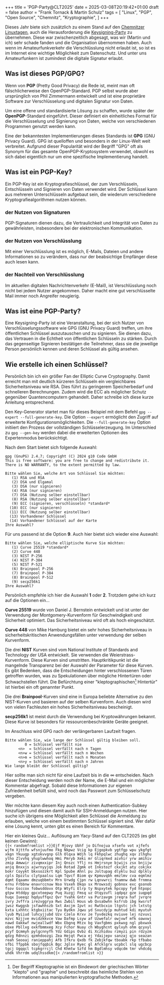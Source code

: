 +++
title = 'PGP-Party@CLT2025'
date = 2025-03-08T20:19:42+01:00
draft = false
author = "Frank Tornack & Martin Schulz"
tags = [
    "Linux",
    "PGP",
    "Open Source",
    "Chemnitz",
    "Kryptographie",
    ]
+++

Dieses Jahr biete sich zusätzlich zu einem Stand auf den [Chemnitzer Linuxtagen](https://chemnitzer.linux-tage.de/), auch die Herausforderung die [Keysigning-Party](https://chemnitzer.linux-tage.de/2025/de/addons/pgp) zu übernehmen. Diese war zwischenzeitlich abgesagt, was wir (Martin und ich) sehr schade fanden und die Organisation übernommen haben.
Auch wenn im Amateurfunkverkehr die Verschlüsslung nicht erlaubt ist, so ist es im Internet eine wichtige Möglichkeit zum Datenschutz. Und unter uns Amateurfunkern ist zumindest die digitale Signatur erlaubt.

## Was ist dieses PGP/GPG?

Wenn von **PGP** (Pretty Good Privacy) die Rede ist, meint man oft fälschlicherweise den OpenPGP-Standard. PGP selbst wurde aber ursprünglich von Phil Zimmermann entwickelt und ist eine proprietäre Software zur Verschlüsselung und digitalen Signatur von Daten.

Um eine offene und standardisierte Lösung zu schaffen, wurde später der **OpenPGP**-Standard eingeführt. Dieser definiert ein einheitliches Format für die Verschlüsselung und Signierung von Daten, welche von verschiedenen Programmen genutzt werden kann.

Eine der bekanntesten Implementierungen dieses Standards ist **GPG** (GNU Privacy Guard). GPG ist quelloffen und besonders in der Linux-Welt weit verbreitet. Aufgrund dieser Popularität wird der Begriff "GPG" oft als Synonym für das gesamte OpenPGP-Kryptosystem verwendet, obwohl es sich dabei eigentlich nur um eine spezifische Implementierung handelt.

## Was ist ein PGP-Key?

Ein PGP-Key ist ein Kryptografieschlüssel, der zum Verschlüsseln, Entschlüsseln und Signieren von Daten verwendet wird. Der Schlüssel kann aus mehreren Unterschlüsseln aufgebaut sein, die wiederum verschiedene Kryptografiealgorithmen nutzen können.

### der Nutzen von Signaturen

PGP-Signaturen dienen dazu, die Vertraulichkeit und Integrität von Daten zu gewährleisten, insbesondere bei der elektronischen Kommunikation.

### der Nutzen von Verschlüsslung

Mit einer Verschlüsslung ist es möglich, E-Mails, Dateien und andere Informationen so zu verändern, dass nur der beabsichtige Empfänger diese auch lesen kann.

### der Nachteil von Verschlüsslung

Im aktuellen digitalen Nachrichtenverkehr (E-Mail), ist Verschlüsslung noch nicht bei jedem Nutzer angekommen. Daher macht eine gut verschlüsselte Mail immer noch Angreifer neugierig.

## Was ist eine PGP-Party?

Eine Keysigning-Party ist eine Veranstaltung, bei der sich Nutzer von Verschlüsselungssoftware wie GPG (GNU Privacy Guard) treffen, um ihre öffentlichen Schlüssel auszutauschen und zu signieren. Sie dienen dazu, das Vertrauen in die Echtheit von öffentlichen Schlüsseln zu stärken. Durch das gegenseitige Signieren bestätigen die Teilnehmer, dass sie die jeweilige Person persönlich kennen und deren Schlüssel als gültig ansehen.

## Wie erstelle ich einen Schlüssel?

Persönlich bin ich ein größer Fan der Elliptic Curve Cryptography. Damit erreicht man mit deutlich kürzeren Schlüsseln ein vergleichbares Sicherheitsniveau wie RSA. Dies führt zu geringerem Speicherbedarf und schnelleren Berechnungen. Zudem wird die ECC als möglicher Schutz gegenüber Quantencomputern gehandelt. Daher schreibe ich diese kurze Anleitung entsprechend.

Den Key-Generator startet man für dieses Beispiel mit dem Befehl `gpg --expert --full-generate-key`. Die Option `--expert` ermöglicht den Zugriff auf erweiterte Konfigurationsmöglichkeiten. Die `--full-generate-key` Option initiiert den Prozess der vollständigen Schlüsselerzeugung. Im Unterschied zu `gpg --gen-key` werden dabei die erweiterten Optionen des Expertenmodus berücksichtigt.

Nach dem Start bietet sich folgende Auswahl:
```
gpg (GnuPG) 2.4.7; Copyright (C) 2024 g10 Code GmbH
This is free software: you are free to change and redistribute it.
There is NO WARRANTY, to the extent permitted by law.

Bitte wählen Sie, welche Art von Schlüssel Sie möchten:
   (1) RSA und RSA
   (2) DSA und Elgamal
   (3) DSA (nur signieren)
   (4) RSA (nur signieren)
   (7) DSA (Nutzung selber einstellbar)
   (8) RSA (Nutzung selber einstellbar)
   (9) ECC (signieren, verschlüsseln) *standard*
  (10) ECC (nur signieren)
  (11) ECC (Nutzung selber einstellbar)
  (13) Vorhandener Schlüssel
  (14) Vorhandener Schlüssel auf der Karte
Ihre Auswahl?
```
Für uns passend ist die Option **9**. Auch hier bietet sich wieder eine Auswahl:
```
Bitte wählen Sie, welche elliptische Kurve Sie möchten:
   (1) Curve 25519 *standard*
   (2) Curve 448
   (3) NIST P-256
   (4) NIST P-384
   (5) NIST P-521
   (6) Brainpool P-256
   (7) Brainpool P-384
   (8) Brainpool P-512
   (9) secp256k1
Ihre Auswahl?
```
Persönlich empfehle ich hier die Auswahl **1** oder **2**. Trotzdem gehe ich kurz auf die Optionen ein...

**Curve 25519** wurde von Daniel J. Bernstein entwickelt und ist unter der Verwendung der Montgomery-Kurvenform für Geschwindigkeit und Sicherheit optimiert. Das Sicherheitsniveau wird oft als hoch eingeschätzt. 

**Curve 448** von Mike Hamburg bietet ein sehr hohes Sicherheitsniveau in sicherheitskritischen Anwendungsfällen unter verwendung der selben Kurvenform.

Die drei **NIST** Kurven sind vom National Institute of Standards and Technology der USA entwickelt. Sie verwenden die Weierstrass-Kurvenform. Diese Kurven sind umstritten. Hauptkritikpunkt ist die mangelnde Transparenz bei der Auswahl der Parameter für diese Kurven. Es gibt Bedenken, dass die Entscheidungen hinter verschlossenen Türen getroffen wurden, was zu Spekulationen über mögliche Hintertüren oder Schwachstellen führt. Die Befürchtung einer "kleptographischen[^1] Hintertür" ist hierbei ein oft genannter Punkt.

Die drei **Brainpool**-Kurven sind eine in Europa beliebte Alternative zu den NIST-Kurven und basieren auf der selben Kurvenform. Auch diesen wird von vielen Fachleuten ein hohes Sicherheitsniveau bescheinigt.

**secp256k1** ist meist durch die Verwendung bei Kryptowährungen bekannt. Diese Kurve ist besonders für ressourcenbeschränkte Geräte geeignet.

Im Anschluss wird GPG nach der verlängerbaren Laufzeit fragen.
```
Bitte wählen Sie, wie lange der Schlüssel gültig bleiben soll.
         0 = Schlüssel verfällt nie
      <n>  = Schlüssel verfällt nach n Tagen
      <n>w = Schlüssel verfällt nach n Wochen
      <n>m = Schlüssel verfällt nach n Monaten
      <n>y = Schlüssel verfällt nach n Jahren
Wie lange bleibt der Schlüssel gültig?
```
Hier sollte man sich nicht für eine Laufzeit bis in die ∞ entscheiden. Nach dieser Entscheidung werden noch der Name, die E-Mail und ein möglicher Kommentar abgefragt. Sobald diese Informationen zur eigenen Zufriedenheit befüllt sind, wird noch das Passwort zum Schlüsselschutz vergeben.

Wer möchte kann diesem Key auch noch einen Authentication-Subkey hinzufügen und diesen damit auch für SSH-Anmeldungen nutzen. Hier suche ich übrigens eine Möglichkeit allen Schlüssel die Anmeldung zu erlauben, welche von einem bestimmten Schlüssel signiert sind. Wer dafür eine Lösung kennt, unten gibt es einen Bereich für Kommentare.

Hier ein kleines Quiz... Auflösung am Yacy-Stand auf den CLT2025 (es gibt keinen Gewinn):  
`{{< randomfromlist >}}Ejf Mjovy Ubhf jo Difnojua xfsefo vot xjfefs wjfm Xjttfo wfsnjuufmo
Fkg Nkpwz Vcig kp Ejgopkvb ygtfgp wpu ykgfgt xkgn Ykuugp xgtokvvgnp
Glh Olqxa Wdjh lq Fkhpqlwc zhughq xqv zlhghu ylho Zlvvhq yhuplwwhoq
Hmi Pmryb Xeki mr Gliqrmxd aivhir yrw amihiv zmip Amwwir zivqmxxipr
Inj Qnszc Yflj ns Hmjrsnye bjwijs zsx bnjijw anjq Bnxxjs ajwrnyyjqs
Jok Rotad Zgmk ot Inkstozf ckxjkt aty cokjkx bokr Coyykt bkxsozzkrt
Kpl Spube Ahnl pu Joltupag dlyklu buz dplkly cpls Dpzzlu clytpaalsu
Lqm Tqvcf Biom qv Kpmuvqbh emzlmv cva eqmlmz dqmt Eqaamv dmzuqbbmtv
Mrn Urwdg Cjpn rw Lqnvwrci fnamnw dwb frnmna ernu Frbbnw enavrccnuw
Nso Vsxeh Dkqo sx Mrowxsdj gobnox exc gsonob fsov Gsccox fobwsddovx
Otp Wtyfi Elrp ty Nspxytek hpcopy fyd htpopc gtpw Htddpy gpcxteepwy
Puq Xuzgj Fmsq uz Otqyzufl iqdpqz gze iuqpqd huqx Iueeqz hqdyuffqxz
Qvr Yvahk Gntr va Purzavgm jreqra haf jvrqre ivry Jvffra irezvggrya
Rws Zwbil Hous wb Qvsabwhn ksfrsb ibg kwsrsf jwsz Kwggsb jsfawhhszb
Sxt Axcjm Ipvt xc Rwtbcxio ltgstc jch lxtstg kxta Lxhhtc ktgbxiitac
Tyu Bydkn Jqwu yd Sxucdyjp muhtud kdi myutuh lyub Myiiud luhcyjjubd
Uzv Czelo Krxv ze Tyvdezkq nviuve lej nzvuvi mzvc Nzjjve mvidzkkvce
Vaw Dafmp Lsyw af Uzwefalr owjvwf mfk oawvwj nawd Oakkwf nwjeallwdf
Wbx Ebgnq Mtzx bg Vaxfgbms pxkwxg ngl pbxwxk obxe Pbllxg oxkfbmmxeg
Xcy Fchor Nuay ch Wbyghcnt qylxyh ohm qcyxyl pcyf Qcmmyh pylgcnnyfh
Ydz Gdips Ovbz di Xczhidou rzmyzi pin rdzyzm qdzg Rdnnzi qzmhdoozgi
Zea Hejqt Pwca ej Ydaijepv sanzaj qjo seazan reah Seooaj ranieppahj
Afb Ifkru Qxdb fk Zebjkfqw tboabk rkp tfbabo sfbi Tfppbk sbojfqqbik
Bgc Jglsv Ryec gl Afcklgrx ucpbcl slq ugcbcp tgcj Ugqqcl tcpkgrrcjl
Chd Khmtw Szfd hm Bgdlmhsy vdqcdm tmr vhdcdq uhdk Vhrrdm udqlhssdkm{{< /randomfromlist >}}`

[^1]: Der Begriff Kleptographie ist ein Bindewort der griechischen Wörter "klepto" und "graphie" und beschreibt das heimliche Stehlen von Informationen aus manipulierten kryptografische Methoden.